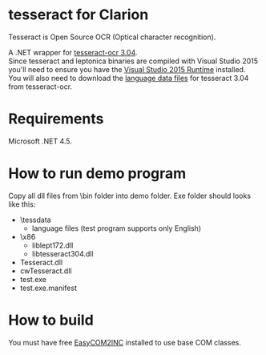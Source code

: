 # tesseract for Clarion

Tesseract is Open Source OCR (Optical character recognition).  


A .NET wrapper for [tesseract-ocr 3.04](https://github.com/tesseract-ocr/tesseract).  
Since tesseract and leptonica binaries are compiled with Visual Studio 2015 you'll need to ensure you have the [Visual Studio 2015 Runtime](https://www.microsoft.com/en-us/download/details.aspx?id=48145) installed.  
You will also need to download the [language data files](https://github.com/tesseract-ocr/tesseract) for tesseract 3.04 from tesseract-ocr.  

# Requirements  
Microsoft .NET 4.5.  

# How to run demo program  
Copy all dll files from \bin folder into demo folder. Exe folder should looks like this:
- \tessdata
   - language files (test program supports only English)
- \x86
   - liblept172.dll
   - libtesseract304.dll
- Tesseract.dll
- cwTesseract.dll
- test.exe
- test.exe.manifest

# How to build
You must have free [EasyCOM2INC](http://www.ingasoftplus.com/ProductDetail.php?ProductID=24) installed to use base COM classes.
